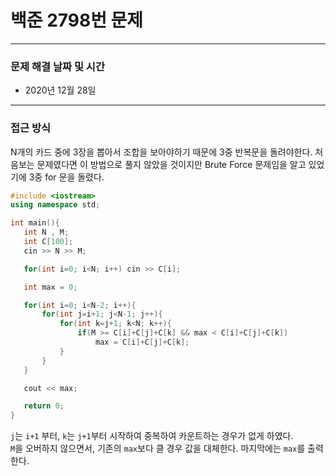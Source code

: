 
# 백준 2798번 문제

---

### 문제 해결 날짜 및 시간

- 2020년 12월 28일

---

### 접근 방식
  N개의 카드 중에 3장을 뽑아서 조합을 보아야하기 때문에 3중 반복문을 돌려야한다. 처음보는 문제였다면 이 방법으로 풀지 않았을 것이지만 Brute Force 문제임을 알고 있었기에 3중 for 문을 돌렸다.

 ```c++
 #include <iostream>
using namespace std;

int main(){
    int N , M;
    int C[100];
    cin >> N >> M;

    for(int i=0; i<N; i++) cin >> C[i];

    int max = 0;

    for(int i=0; i<N-2; i++){
        for(int j=i+1; j<N-1; j++){
            for(int k=j+1; k<N; k++){
                if(M >= C[i]+C[j]+C[k] && max < C[i]+C[j]+C[k])
                    max = C[i]+C[j]+C[k];
            }
        }
    }   

    cout << max;

    return 0;
}
 ``` 

`j`는 `i+1` 부터, `k`는 `j+1`부터 시작하여 중복하여 카운트하는 경우가 없게 하였다.  
`M`을 오버하지 않으면서, 기존의 `max`보다 클 경우 값을 대체한다. 마지막에는 `max`를 출력한다.
